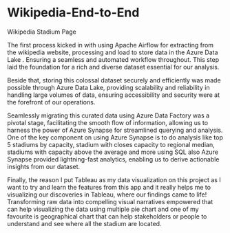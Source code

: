 # Wikipedia-End-to-End
Wikipedia Stadium Page

The first process kicked in with using Apache Airflow for extracting from the wikipedia website, processing and load to store data in the Azure Data Lake . Ensuring a seamless and automated workflow throughout. This step laid the foundation for a rich and diverse dataset essential for our analysis.

Beside that, storing this colossal dataset securely and efficiently was made possible through Azure Data Lake, providing scalability and reliability in handling large volumes of data, ensuring accessibility and security were at the forefront of our operations.

Seamlessly migrating this curated data using Azure Data Factory was a pivotal stage, facilitating the smooth flow of information, allowing us to harness the power of Azure Synapse for streamlined querying and analysis. One of the key component on using Azure Synapse is to do analysis like top 5 stadiums by capacity, stadium with closes capacity to regional median, stadiums with capacity above the average and more using SQL also Azure Synapse provided lightning-fast analytics, enabling us to derive actionable insights from our dataset.

Finally, the reason I put Tableau as my data visualization on this project as I want to try and learn the features from this app and it really helps me to visualizing our discoveries in Tableau, where our findings came to life! Transforming raw data into compelling visual narratives empowered
that can help visualizing the data using multiple pie chart and one of my favourite is geographical chart that can help stakeholders or people to understand and see where all the stadium are located.
